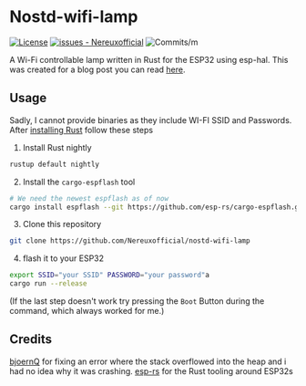 # Nostd-wifi-lamp
[![License](https://img.shields.io/badge/License-AGPLv3-blue?style=flat-square)](#license)
[![issues - Nereuxofficial](https://img.shields.io/github/issues/Nereuxofficial/nostd-wifi-lamp?style=flat-square)](https://github.com/Nereuxofficial/nostd-wifi-lamp/issues)
![Commits/m](https://img.shields.io/github/commit-activity/m/Nereuxofficial/nostd-wifi-lamp?style=flat-square)

A Wi-Fi controllable lamp written in Rust for the ESP32 using esp-hal. This was created for a blog post you can read 
[here](https://nereux.blog/posts/esp32-ws2812-dino-light-2/).
## Usage
Sadly, I cannot provide binaries as they include WI-FI SSID and Passwords.
After [installing Rust](https://rustup.rs) follow these steps
1. Install Rust nightly
```bash
rustup default nightly
```
2. Install the `cargo-espflash` tool
```bash
# We need the newest espflash as of now
cargo install espflash --git https://github.com/esp-rs/cargo-espflash.git
```
3. Clone this repository
```bash
git clone https://github.com/Nereuxofficial/nostd-wifi-lamp
```
4. flash it to your ESP32
```bash
export SSID="your SSID" PASSWORD="your password"a
cargo run --release
```
(If the last step doesn't work try pressing the `Boot` Button during the command, which always worked for me.)

## Credits
[bjoernQ](https://github.com/bjoernQ) for fixing an error where the stack overflowed into the heap and i had no idea why it was crashing.
[esp-rs](https://github.com/esp-rs/) for the Rust tooling around ESP32s